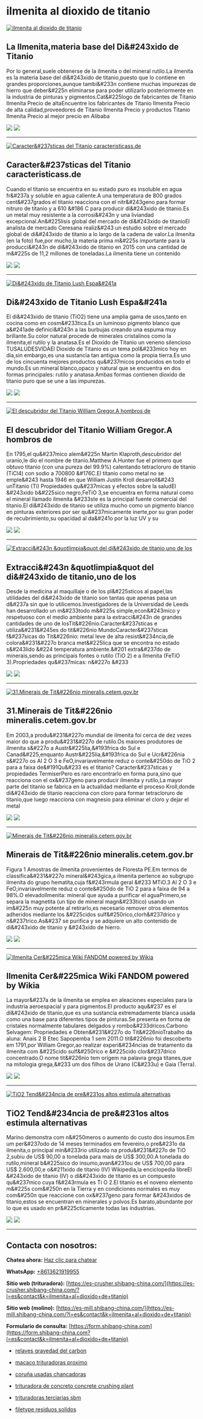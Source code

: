 # ilmenita al dioxido de titanio

<a href="https://swt.shibang-china.com/?l=es&img&k=ilmenita+al+dioxido+de+titanio" target="_blank">![ilmenita al dioxido de titanio](http://static.shibang-china.com/all-800x300/469.jpg)</a>

## La Ilmenita,materia base del Di&#243xido de Titanio
Por lo general,suele obtenerse de la ilmenita o del mineral rutilo.La ilmenita es la materia base del di&#243xido de titanio,puesto que lo contiene en grandes proporciones,aunque tambi&#233n contiene muchas impurezas de hierro que deber&#225n eliminarse para poder utilizarlo posteriormente en la industria de pinturas y pigmentos.Cat&#225logo de fabricantes de Titanio Ilmenita Precio de altaEncuentre los fabricantes de Titanio Ilmenita Precio de alta calidad,proveedores de Titanio Ilmenita Precio y productos Titanio Ilmenita Precio al mejor precio en Alibaba


<a href="https://whatsapp.shibangsoft.com/WhatsApp.php" target="_blank" title="WhatsApp">![](http://static.shibang-china.com/icon/whatsapp.png)</a> <a href="https://swt.shibang-china.com/?l=es&icon&k=ilmenita+al+dioxido+de+titanio" target="_blank">![](http://static.shibang-china.com/icon/chat-es.png)</a>

---

<a href="https://swt.shibang-china.com/?l=es&img&k=ilmenita+al+dioxido+de+titanio" target="_blank">![Caracter&#237sticas del Titanio caracteristicass.de](http://static.shibang-china.com/all-800x300/457.jpg)</a>

## Caracter&#237sticas del Titanio caracteristicass.de
Cuando el titanio se encuentra en su estado puro es insoluble en agua fr&#237a y soluble en agua caliente.A una temperatura de 800 grados cent&#237grados el titanio reacciona con el nitr&#243geno para formar nitruro de titanio y a 610 &#186 C para producir di&#243xido de titanio.Es un metal muy resistente a la corrosi&#243n y una liviandad excepcional.An&#225lisis global del mercado de di&#243xido de titanioEl analista de mercado Ceresana realiz&#243 un estudio sobre el mercado global de di&#243xido de titanio a lo largo de la cadena de valor.La ilmenita (en la foto) fue,por mucho,la materia prima m&#225s importante para la producci&#243n de di&#243xido de titanio en 2015 con una cantidad de m&#225s de 11,2 millones de toneladas.La ilmenita tiene un contenido


<a href="https://whatsapp.shibangsoft.com/WhatsApp.php" target="_blank" title="WhatsApp">![](http://static.shibang-china.com/icon/whatsapp.png)</a> <a href="https://swt.shibang-china.com/?l=es&icon&k=ilmenita+al+dioxido+de+titanio" target="_blank">![](http://static.shibang-china.com/icon/chat-es.png)</a>

---

<a href="https://swt.shibang-china.com/?l=es&img&k=ilmenita+al+dioxido+de+titanio" target="_blank">![Di&#243xido de Titanio Lush Espa&#241a](http://static.shibang-china.com/all-800x300/807.jpg)</a>

## Di&#243xido de Titanio Lush Espa&#241a
El di&#243xido de titanio (TiO2) tiene una amplia gama de usos,tanto en cocina como en cosm&#233tica.Es un luminoso pigmento blanco que a&#241ade definici&#243n a las burbujas creando una espuma muy brillante.Su color natural procede de minerales cristalinos como la ilmenita,el rutilo y la anatasa.Es el Dioxido de Titanio un veneno silencioso TUSALUDESVIDAEl Dioxido de Titanio es un tema pol&#233mico hoy en dia,sin embargo,es una sustancia tan antigua como la propia tierra.Es uno de los cincuenta mejores productos qu&#237micos producidos en todo el mundo.Es un mineral blanco,opaco y natural que se encuentra en dos formas principales: rutilo y anatasa.Ambas formas contienen dioxido de titanio puro que se une a las impurezas.


<a href="https://whatsapp.shibangsoft.com/WhatsApp.php" target="_blank" title="WhatsApp">![](http://static.shibang-china.com/icon/whatsapp.png)</a> <a href="https://swt.shibang-china.com/?l=es&icon&k=ilmenita+al+dioxido+de+titanio" target="_blank">![](http://static.shibang-china.com/icon/chat-es.png)</a>

---

<a href="https://swt.shibang-china.com/?l=es&img&k=ilmenita+al+dioxido+de+titanio" target="_blank">![El descubridor del Titanio William Gregor.A hombros de](http://static.shibang-china.com/all-800x300/1355.jpg)</a>

## El descubridor del Titanio William Gregor.A hombros de
En 1795,el qu&#237mico alem&#225n Martin Klaproth,descubridor del uranio,le dio el nombre de titanio.Matthew A.Hunter fue el primero que obtuvo titanio (con una pureza del 99.9%) calentando tetracloruro de titanio (TiCl4) con sodio a 700800 &#176C.El titanio como metal no se emple&#243 hasta 1946 en que William Justin Kroll desarroll&#243 unTitanio (Ti) Propiedades qu&#237micas y efectos sobre la saludEl &#243xido b&#225sico negro,FeTiO 3,se encuentra en forma natural como el mineral llamado ilmenita &#233ste es la principal fuente comercial del titanio.El di&#243xido de titanio se utiliza mucho como un pigmento blanco en pinturas exteriores por ser qu&#237micamente inerte,por su gran poder de recubrimiento,su opacidad al da&#241o por la luz UV y su


<a href="https://whatsapp.shibangsoft.com/WhatsApp.php" target="_blank" title="WhatsApp">![](http://static.shibang-china.com/icon/whatsapp.png)</a> <a href="https://swt.shibang-china.com/?l=es&icon&k=ilmenita+al+dioxido+de+titanio" target="_blank">![](http://static.shibang-china.com/icon/chat-es.png)</a>

---

<a href="https://swt.shibang-china.com/?l=es&img&k=ilmenita+al+dioxido+de+titanio" target="_blank">![Extracci&#243n &quotlimpia&quot del di&#243xido de titanio,uno de los](http://static.shibang-china.com/all-800x300/788.jpg)</a>

## Extracci&#243n &quotlimpia&quot del di&#243xido de titanio,uno de los
Desde la medicina al maquillaje o de los pl&#225sticos al papel,las utilidades del di&#243xido de titanio son tantas que apenas pasa un d&#237a sin que lo utilicemos.Investigadores de la Universidad de Leeds han desarrollado un m&#233todo m&#225s simple,econ&#243mico y respetuoso con el medio ambiente para la extracci&#243n de grandes cantidades de uno de losTit&#226nio.Caracter&#237sticas e utiliza&#231&#245es do tit&#226nio MundoCaracter&#237sticas f&#237sicas do Tit&#226nio: metal leve de alta resist&#234ncia,de colora&#231&#227o branca met&#225lica que se encontra no estado s&#243lido &#224 temperatura ambiente.&#201 extra&#237do de minerais,sendo as principais fontes o rutilo (TiO 2) e a Ilmenita (FeTiO 3).Propriedades qu&#237micas: n&#227o &#233


<a href="https://whatsapp.shibangsoft.com/WhatsApp.php" target="_blank" title="WhatsApp">![](http://static.shibang-china.com/icon/whatsapp.png)</a> <a href="https://swt.shibang-china.com/?l=es&icon&k=ilmenita+al+dioxido+de+titanio" target="_blank">![](http://static.shibang-china.com/icon/chat-es.png)</a>

---

<a href="https://swt.shibang-china.com/?l=es&img&k=ilmenita+al+dioxido+de+titanio" target="_blank">![31.Minerais de Tit&#226nio mineralis.cetem.gov.br](http://static.shibang-china.com/all-800x300/364.jpg)</a>

## 31.Minerais de Tit&#226nio mineralis.cetem.gov.br
Em 2003,a produ&#231&#227o mundial de ilmenita foi cerca de dez vezes maior do que a produ&#231&#227o de rutilo.Os maiores produtores de ilmenita s&#227o a Austr&#225lia,&#193frica do Sul e Canad&#225,enquanto Austr&#225lia,&#193frica do Sul e Ucr&#226nia s&#227o os Al 2 O 3 e FeO,invariavelmente reduz o conte&#250do de TiO 2 para a faixa de&#191Qu&#233 es el titanio? Caracter&#237sticas y propiedades TermiserPero es raro encontrarlo en forma pura,sino que reacciona con el ox&#237geno para producir ilmenita y rutilo,La mayor parte del titanio se fabrica en la actualidad mediante el proceso Kroll,donde di&#243xido de titanio reacciona con cloro para formar tetracloruro de titanio,que luego reacciona con magnesio para eliminar el cloro y dejar el metal


<a href="https://whatsapp.shibangsoft.com/WhatsApp.php" target="_blank" title="WhatsApp">![](http://static.shibang-china.com/icon/whatsapp.png)</a> <a href="https://swt.shibang-china.com/?l=es&icon&k=ilmenita+al+dioxido+de+titanio" target="_blank">![](http://static.shibang-china.com/icon/chat-es.png)</a>

---

<a href="https://swt.shibang-china.com/?l=es&img&k=ilmenita+al+dioxido+de+titanio" target="_blank">![Minerais de Tit&#226nio mineralis.cetem.gov.br](http://static.shibang-china.com/all-800x300/894.jpg)</a>

## Minerais de Tit&#226nio mineralis.cetem.gov.br
Figura 1 Amostras de ilmenita provenientes de Floresta PE.Em termos de classifica&#231&#227o mineral&#243gica,a ilmenita pertence ao subgrupo ilmenita do grupo hematita,cuja f&#243rmula geral &#233 MTiO.3 Al 2 O 3 e FeO,invariavelmente reduz o conte&#250do de TiO 2 para a faixa de 94 a 98%.O elevadoIlmenita: mineral que ayuda a purificar el aguaPrimero,se separa la magnetita (un tipo de mineral magn&#233tico) usando un im&#225n muy potente al retirarlo,es necesario remover otros elementos adheridos mediante los &#225cidos sulf&#250rico,clorh&#237drico y n&#237trico.As&#237 se purifica y se adquiere un alto contenido de di&#243xido de titanio y &#243xido de hierro.


<a href="https://whatsapp.shibangsoft.com/WhatsApp.php" target="_blank" title="WhatsApp">![](http://static.shibang-china.com/icon/whatsapp.png)</a> <a href="https://swt.shibang-china.com/?l=es&icon&k=ilmenita+al+dioxido+de+titanio" target="_blank">![](http://static.shibang-china.com/icon/chat-es.png)</a>

---

<a href="https://swt.shibang-china.com/?l=es&img&k=ilmenita+al+dioxido+de+titanio" target="_blank">![Ilmenita Cer&#225mica Wiki FANDOM powered by Wikia](http://static.shibang-china.com/all-800x300/753.jpg)</a>

## Ilmenita Cer&#225mica Wiki FANDOM powered by Wikia
La mayor&#237a de la ilmenita se emplea en aleaciones especiales para la industria aeroespacial y para pigmentos.El producto aqu&#237 es el di&#243xido de titanio,que es una sustancia extremadamente blanca usada como una base para diferentes tipos de pinturas.Se presenta en forma de cristales normalmente tabulares delgados y rombo&#233dricos.Carbono Selvagem: Propriedades e Obten&#231&#227o do Tit&#226nioTrabalho da aluna: Anais 2 B Etec Sapopemba 1 sem 2011.O tit&#226nio foi descoberto em 1791,por William Gregor,ao realizar experi&#234ncias de tratamento da ilmenita com &#225cido sulf&#250rico e &#225cido clor&#237drico concentrado.O nome tit&#226nio tem origem na palavra grega titanes,que na mitologia grega,&#233 um dos filhos de Urano (C&#233u) e Gaia (Terra).


<a href="https://whatsapp.shibangsoft.com/WhatsApp.php" target="_blank" title="WhatsApp">![](http://static.shibang-china.com/icon/whatsapp.png)</a> <a href="https://swt.shibang-china.com/?l=es&icon&k=ilmenita+al+dioxido+de+titanio" target="_blank">![](http://static.shibang-china.com/icon/chat-es.png)</a>

---

<a href="https://swt.shibang-china.com/?l=es&img&k=ilmenita+al+dioxido+de+titanio" target="_blank">![TiO2 Tend&#234ncia de pre&#231os altos estimula alternativas](http://static.shibang-china.com/all-800x300/428.jpg)</a>

## TiO2 Tend&#234ncia de pre&#231os altos estimula alternativas
Marino demonstra com n&#250meros o aumento do custo dos insumos.Em um per&#237odo de 14 meses terminados em fevereiro,o pre&#231o da ilmenita,o principal min&#233rio utilizado na produ&#231&#227o de TiO 2,subiu de US$ 90,00 a tonelada para mais de US$ 300,00.A tonelada do rutilo,mineral b&#225sico do insumo,avan&#231ou de US$ 700,00 para US$ 2.600,00,e o&#211xido de titanio (IV) Wikipedia,la enciclopedia libreEl &#243xido de titanio (IV) o di&#243xido de titanio es un compuesto qu&#237mico cuya f&#243rmula es Ti O 2.El titanio es el noveno elemento m&#225s com&#250n en la Tierra y en condiciones normales es muy com&#250n que reaccione con ox&#237geno para formar &#243xidos de titanio,estos se encuentran en minerales y polvos.Es barato,abundante por lo que es usado en pr&#225cticamente todas las industrias.


<a href="https://whatsapp.shibangsoft.com/WhatsApp.php" target="_blank" title="WhatsApp">![](http://static.shibang-china.com/icon/whatsapp.png)</a> <a href="https://swt.shibang-china.com/?l=es&icon&k=ilmenita+al+dioxido+de+titanio" target="_blank">![](http://static.shibang-china.com/icon/chat-es.png)</a>

---
## Contacta con nosotros:

**Chatea ahora:** [Haz clic para chatear](https://swt.shibang-china.com?l=es&contact&k=ilmenita+al+dioxido+de+titanio)

**WhatsApp:**  [+8613621919955](https://whatsapp.shibangsoft.com/WhatsApp.php)

**Sitio web (trituradora):** [https://es-crusher.shibang-china.com/](https://es-crusher.shibang-china.com/?l=es&contact&k=ilmenita+al+dioxido+de+titanio)

**Sitio web (molino):** [https://es-mill.shibang-china.com/](https://es-mill.shibang-china.com/?l=es&contact&k=ilmenita+al+dioxido+de+titanio)

**Formulario de consulta:** [https://form.shibang-china.com](https://form.shibang-china.com?l=es&contact&k=ilmenita+al+dioxido+de+titanio)

* [relaves gravedad del carbon](../85/relaves%20gravedad%20del%20carbon.md)

* [macaco trituradoras proximo](../83/macaco%20trituradoras%20proximo.md)

* [coruña usadas chancadoras](../95/coru%C3%B1a%20usadas%20chancadoras.md)

* [trituradora de concreto concrete crushing plant](../95/trituradora%20de%20concreto%20concrete%20crushing%20plant.md)

* [trituradoras terciarias sbm](../87/trituradoras%20terciarias%20sbm.md)

* [filetype residuos solidos](../92/filetype%20residuos%20solidos.md)